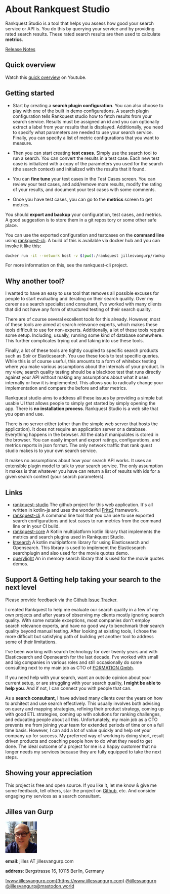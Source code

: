 # About Rankquest Studio

Rankquest Studio is a tool that helps you assess how good your search service or API is. You do this by
querying your service and by providing rated search results. These rated search results are then used to 
calculate **metrics**.

[Release Notes](https://github.com/jillesvangurp/rankquest-studio/releases)

## Quick overview

Watch this [quick overview](https://youtu.be/Nxr2UVs_n74?si=YKslAJbY7-BojcmB) on Youtube.

## Getting started

- Start by creating a **search plugin configuration**. You can also choose to play with one of the built in demo configurations. A search plugin configuration tells Rankquest studio how to fetch results from your search service. Results must be assigned an id and you can optionally extract a label from your results that is displayed. Additionally, you need to specify what parameters are needed to use your search service. Finally, you can specify a list of metric configurations that you want to measure. 

- Then you can start creating **test cases**. Simply use the search tool to run a search. You can convert the results in a test case. Each new test case is initialized with a copy of the parameters you used for the search (the search context) and initialized with the results that it found. 

- You can **fine tune** your test cases in the Test Cases screen. You can review your test cases, and add/remove more results, modify the rating of your results, and document your test cases with some comments. 

- Once you have test cases, you can go to the **metrics** screen to get metrics.

You should **export and backup** your configuration, test cases, and metrics. A good suggestion is to store them in a git repository or some other safe place.

You can use the exported configuration and testcases on the **command line** using [rankquest-cli](https://github.com/jillesvangurp/rankquest-cli). A build of this is available via docker hub and you can invoke it like this:

```bash
docker run -it --network host -v $(pwd):/rankquest jillesvangurp/rankquest-cli -c my-config.json -t my-testcases.json -v -f
```

For more information on this, see the rankquest-cli project.

## Why another tool?

I wanted to have an easy to use tool that removes all possible excuses for people to 
start evaluating and iterating on their search quality. Over my career as a search 
specialist and consultant, I've worked with many clients that did not have any form 
of structured testing of their search quality. 

There are of course several excellent tools 
for this already. However, most of these tools are aimed at search relevance experts, 
which makes these tools difficult to use for non-experts. Additionally, a lot of these
tools require some setup. Including, usually, running some kind of database somewhere. 
This further complicates trying out and taking into use these tools. 

Finally, a lot of these tools are tightly coupled to specific search products such as Solr 
or Elasticsearch. You use these tools to test specific queries. While this is of course useful, 
this amounts to a form of whitebox testing where you make various assumptions about the
internals of your product. In my view, search quality testing should be 
a blackbox test that runs directly against your API without making any assumptions about what 
it uses internally or how it is implemented. This allows you to radically change your implementation and compare 
the before and after metrics. 

Rankquest studio aims to address all these issues by providing a simple but usable UI 
that allows people to simply get started by simply opening the app. There is **no installation
process**. Rankquest Studio is a web site that you open and use.

There is no server either (other than the simple web server that hosts the application). 
It does not require an application server or a database. Everything happens
in the browser. All the data it manipulates is stored in the browser. You can easily import and export
ratings, configurations, and metrics reports in json format. The only network 
traffic that rank quest studio makes is to your own search service.

It makes no assumptions about how your search API works. It uses an extensible plugin model to talk to 
your search service. The only assumption it makes is that whatever you have can return a list of results with ids for a given search context (your search parameters).

## Links

- [rankquest-studio](https://github.com/jillesvangurp/rankquest-studio) The github project for this web application. It's all written in kotlin-js and uses the wonderful [Fritz2](https://www.fritz2.dev/) framework.
- [rankquest-cli](https://github.com/jillesvangurp/rankquest-cli) A command line tool that you can use to use exported search configurations and test cases to run metrics from the command line or in your CI build.
- [rankquest-core](https://github.com/jillesvangurp/rankquest-core) A Kotlin multiplatform kotlin library that implements the metrics and search plugins used in Rankquest Studio.
- [ktsearch](https://github.com/jillesvangurp/kt-search) A kotlin multiplatform library for using Elasticsearch and Opensearch. This library is used to implement the Elasticsearch searchplugin and also used for the movie quotes demo.
- [querylight](https://github.com/jillesvangurp/querylight) An in memory search library that is used for the movie quotes demos.

## Support & Getting help taking your search to the next level

Please provide feedback via the [Github Issue Tracker](https://github.com/jillesvangurp/rankquest-studio/issues).

I created Rankquest to help me evaluate our search quality in a few of my own projects and after years of observing my clients mostly ignoring search quality. With some notable exceptions, most companies don't employ search relevance experts, and have no good way to benchmark their search quality beyond manual testing. After looking at existing tools, I chose the more difficult but satisfying path of building yet another tool to address some of their limitations.

I've been working with search technology for over twenty years and with Elasticsearch and Opensearch 
for the last decade. I've worked with small and big companies in various roles and still occasionally do 
some consulting next to my main job as CTO of [FORMATION Gmbh](https://tryformation.com).

If you need help with your search, want an outside opinion about your current setup, or are struggling with your search quality, **I might be able to help you**. And if not, I can connect you with people that can.

As a **search consultant**, I have advised many clients over the years on how to architect and use search effectively. This usually involves both advising on query and mapping strategies, refining their product strategy, coming up with good ETL strategies, coming up with solutions for ranking challenges, and educating people about all this. Unfortunately, my main job as a CTO prevents me from joining your team for extended periods of time or on a full time basis. However, I can add a lot of value quickly and help set your company up for success. My preferred way of working is doing short, result driven products and coaching people how to do what they need to get done. The ideal outcome of a project for me is a happy customer that no longer needs my services because they are fully equipped to take the next steps.

## Showing your appreciation

This project is free and open source. If you like it, let me know & give me some feedback, tell others, star the project on [Github](https://github.com/jillesvangurp/rankquest-studio), etc. And consider engaging my services as a search consultant.


## Jilles van Gurp

<img src="jilles.jpg" style="width: 100px;height: 100px">

**email**: jilles AT jillesvangurp.com

**address**: Bergstrasse 16, 10115 Berlin, Germany

[www.jillesvangurp.com](https://www.jillesvangurp.com) [@jillesvangurp](https://twitter.com/jillesvangurp) [@jillesvangurp@mastodon.world](https://mastodon.world/@jillesvangurp) 

